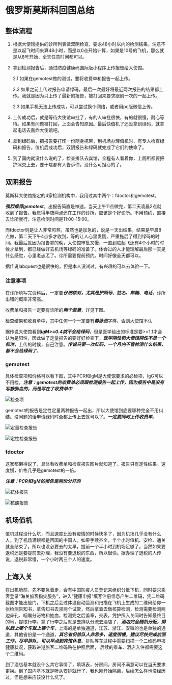 # 俄罗斯莫斯科回国总结

## 整体流程
1. 根据大使馆提供的诊所列表做双阴检查，要求48小时以内的检测结果。注意不是以起飞时间来算48小时，而是以0点开始计算，如果是10号的飞机，那么就是从8号开始，全天任意时间都可以。

2. 拿到检测报告后，通过防疫健康码国际版小程序上传报告给大使馆。

    2.1 如果在gemotest做的测试，要将收费单和报告一起上传。
    
    2.2 如果之前上传过报告申请绿码，最后一次最好将最近两次报告的结果都上传。我就是因为只上传了最新的报告，被打回来要求跟前一次的一起上传。
    
    2.3 如果手机无法上传成功，可以尝试换个网络，或者用pc版微信上传。
    
3. 上传成功后，就是等待大使馆审批了，有的人审批很快，有的就很慢，耐心等待。如果有问题被打回，上面会告知原因。最后快值机了还没拿到绿码，就拿起电话去轰炸大使馆吧。

4. 拿到绿码后，把报告要打印一份随身携带，到机场办理值机时，有专人检查绿码和报告。值机后成功后，双阴报告和绿码就完成了它们的使命了。

5. 到了国内就没什么说的了，检查排队去宾馆，全程有人看着你，上厕所都要把护照交上去，要干啥都有人告诉你，没什么可担心的了。

## 双阴报告
莫斯科大使馆指定的4家检测机构中，我用过其中两个：fdoctor和gemotest。

***强烈推荐gemotest***，出报告简直是神速，当天上午11点做完，第二天凌晨2点就收到了报告。我觉得半夜两点还在工作的诊所，应该是个好诊所。不用预约，直接去诊所就行，注意检测时间是11:00-15:00。

而fdoctor则是让人非常煎熬，虽然也是加急的，说是一天出结果，结果是早晨8点做，第二天下午4点多才收到，等的让人心里发慌，严重拖后了得到绿码的时间。我最后就因为报告拿的晚，大使馆审批又慢，一直到临起飞还有4个小时的时候才拿到，都已经做好去机场等绿码的准备了。体会过的人才能理解最后那一天是什么感觉，心里老忐忑了。诊所需要提前预约。时间好像全天都可以。

据传说labquest也是很快的，但是本人没试过。有兴趣的可以去体验一下。

### 注意事项
在诊所填写完资料后，一定要***仔细核对，尤其是护照号、姓名、邮箱、电话***，诊所出错的概率非常高。

收费单和报告一定要有诊所的***两个盖章***，详见下图。

检查结果和收费单中，其中任何一个一定要有***静脉血***字样，否则大使馆不认

据传说大使馆看到***IgM>=0.4就不会给绿码***，但是医学给出的标准是要>=1.1才会认为是阳性，因此做了定量报告的要好好检查下，***医学阴性和大使馆阴性不是一个标准***，上传的时候，自己注意。***传说只要一次红码，一个月内不管检测什么结果，都不会给绿码了***。

### gemotest
具体检查项和价格可以看下图，其中PCR和IgM是大使馆要求的必检项，IgG可以不用检。***注意：gemotest的收费单必须跟检测报告一起上传，因为报告中是没有写静脉血的，而是写在了收费单中***

![检查项](image/gemotest/invoice.jpg)

gemotest的报告是定性定量两种报告一起出，所以大使馆到底要哪种完全不用纠结。没问题的话申请绿码时全都上传上去就可以了。***一定要同时上传收费单***。

![定量检查报告](image/gemotest/igmpcr_num.jpg)

![定性检查报告](image/gemotest/igmpcr.jpg)

### fdoctor
这家都懒得说了，具体看收费单和检查报告图片就知道了。报告只有定性结果。速度慢，价格几乎是gemotest的一倍。

***注意：PCR和IgM的报告是两份分开的***

![抗体报告](image/fdoctor/igmigg.jpg)

![核酸报告](image/fdoctor/pcr_R.jpg)

## 机场值机
值机过程没什么坑，而且速度比没有疫情的时候快多了，因为机场几乎没有什么人，到了机场满眼都是回国的中国人。如果手续齐全，半个小时值机、安检、通关就全结束了。所以也没必要去的太早，提前一个半小时到机场足够了。当然如果要退税还是要提前去办理，我没有要退税的东西，所以很快。据办理了退税的人传说，退税非常慢，一个小时两三个人的速度。

## 上海入关
在出机舱前，先不要急着走，会有中国防疫人员登记来组织分批下机，同时要求乘客登录“海关旅客指尖服务”，进入“健康申报”填写注册信息产生二维码，凭二维码截图才能出舱门，下机之后会过体温自动监测和扫描在飞机上生成的二维码给你一张检测告知书，拿告知书去领两个试管，然后拿着去做核算检测，检测需要检测两边鼻孔、咽喉分泌物和抽血，检测完之后盖章，交表，凭护照入关同时告知最终目的地，提取行李。拿了行李之后就是去排队分流去酒店了，***酒店完全随机分配，排队赶上哪个车就上哪个车***，上海的是单独通道，江苏、浙江、安徽的也是单独的通道，其他省份是一个通道，***其它省份排队人非常多，速度很慢，建议尽快完成前面工作，尽早排队，可以早点到宾馆休息***。排队等车过程中需要扫描一个二维码申报健康状况，获取进港旅客二维码贴在护照后面， 后续的乘车、酒店入住都需要这个二维码。

到了酒店基本就没什么其它事情了，填填表，分房间，房间不满意可以在当天要求更换。到了国内基本就是听从安排就行了，我也刚开始隔离，后续怎么样也没经历过，但是想来应该没什么坑了。
